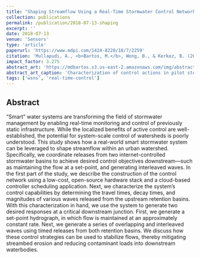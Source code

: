 ```yaml
---
title: "Shaping Streamflow Using a Real-Time Stormwater Control Network"
collection: publications
permalink: /publication/2018-07-13-shaping
excerpt: ''
date: 2018-07-13
venue: 'Sensors'
type: 'article'
paperurl: 'https://www.mdpi.com/1424-8220/18/7/2259'
citation: 'Mullapudi, A., <b>Bartos, M.</b>, Wong, B., & Kerkez, B. (2018). Shaping streamflow using a real-time stormwater control network. <i>Sensors</i>, 18(7). doi:10.3390/s18072259'
impact_factor: 3.275
abstract_art: 'https://mdbartos.s3.us-east-2.amazonaws.com/img/abstract_art_5.png'
abstract_art_caption: 'Characterization of control actions in pilot stormwater control network. In the first two experiments, the valve at site A is opened for 1-h and 4-h durations. For the third experiment, the valve is held open indefinitely. The resulting waves travel through a constructed wetland (site C) before arriving at the outlet of the watershed. Wave depth (black line) is measured at the wetland, while flow rate (red line) is measured at the outlet.'
tags: ['wsns', 'real-time-control']
---
```


## Abstract

“Smart” water systems are transforming the field of stormwater management by enabling real-time monitoring and control of previously static infrastructure. While the localized benefits of active control are well-established, the potential for system-scale control of watersheds is poorly understood. This study shows how a real-world smart stormwater system can be leveraged to shape streamflow within an urban watershed. Specifically, we coordinate releases from two internet-controlled stormwater basins to achieve desired control objectives downstream—such as maintaining the flow at a set-point, and generating interleaved waves. In the first part of the study, we describe the construction of the control network using a low-cost, open-source hardware stack and a cloud-based controller scheduling application. Next, we characterize the system’s control capabilities by determining the travel times, decay times, and magnitudes of various waves released from the upstream retention basins. With this characterization in hand, we use the system to generate two desired responses at a critical downstream junction. First, we generate a set-point hydrograph, in which flow is maintained at an approximately constant rate. Next, we generate a series of overlapping and interleaved waves using timed releases from both retention basins. We discuss how these control strategies can be used to stabilize flows, thereby mitigating streambed erosion and reducing contaminant loads into downstream waterbodies.
